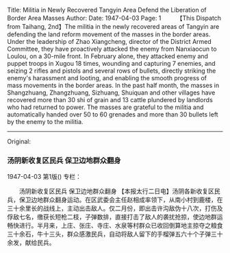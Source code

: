Title: Militia in Newly Recovered Tangyin Area Defend the Liberation of Border Area Masses
Author:
Date: 1947-04-03
Page: 1
　　
    【This Dispatch from Taihang, 2nd】The militia in the newly recovered areas of Tangyin are defending the land reform movement of the masses in the border areas. Under the leadership of Zhao Xiangcheng, director of the District Armed Committee, they have proactively attacked the enemy from Nanxiaocun to Loulou, on a 30-mile front. In February alone, they attacked enemy and puppet troops in Xugou 18 times, wounding and capturing 7 enemies, and seizing 2 rifles and pistols and several rows of bullets, directly striking the enemy's harassment and looting, and enabling the smooth progress of mass movements in the border areas. In the past half month, the masses in Shangzhuang, Zhangzhuang, Sizhuang, Shuiquan and other villages have recovered more than 30 shi of grain and 13 cattle plundered by landlords who had returned to power. The masses are grateful to the militia and automatically handed over 50 to 60 grenades and more than 30 bullets left by the enemy to the militia.



<hr /> 

Original: 


### 汤阴新收复区民兵  保卫边地群众翻身

1947-04-03
第1版()
专栏：

　　汤阴新收复区民兵
    保卫边地群众翻身
    【本报太行二日电】汤阴各新收复区民兵，保卫边地群众翻身运动。在区武委会主任赵相成率领下，从南小村到鹿楼，在三十余里长的战线上，主动出击敌人。仅二月份，即出击许沟敌伪十八次，打伤及俘敌七名，缴获长短枪二枝，子弹数排，直接打击了敌人的袭扰抢掠，使边地群运畅快进行。半月来，上庄、张庄、寺庄、水泉等村群众已收回倒算地主掠夺之粮食三十余石，牛十三头，群众感激民兵，自动将敌人留下的手榴弹五六十个子弹三十余发，献给民兵。
